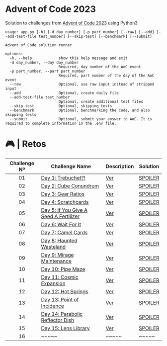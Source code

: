 # Advent of Code 2023

Solution to challenges from [Advent of Code 2023](https://adventofcode.com/2023/) using Python3

```
usage: app.py [-h] [-d day_number] [-p part_number] [--raw] [--add] [--add-test-file test_number] [--skip-test] [--benchmark] [--submit]

Advent of Code solution runner

options:
  -h, --help            show this help message and exit
  -d day_number, --day day_number
                        Required, day number of the AoC event
  -p part_number, --part part_number
                        Required, part number of the day of the AoC event
  --raw                 Optional, use raw input instead of stripped input
  --add                 Optional, create daily file
  --add-test-file test_number
                        Optional, create additional test files
  --skip-test           Optional, skipping tests
  --benchmark           Optional, benchmarking the code, and also skipping tests
  --submit              Optional, submit your answer to AoC. It is required to complete information in the .env file.
```

# 🎮 | Retos

| Challenge Nº | Challenge Name                                                                | Description                                                                                     | Solution                                                                                          |
| :----------: | ----------------------------------------------------------------------------- | ----------------------------------------------------------------------------------------------- | ------------------------------------------------------------------------------------------------- |
|      01      | [Day 1: Trebuchet?!](https://adventofcode.com/2023/day/1)                     | [Ver](https://github.com/FabianAlvaradoDonoso/adventofcode/tree/main/2023/data/day01/README.md) | [SPOILER](https://github.com/FabianAlvaradoDonoso/adventofcode/blob/main/2023/solutions/day01.py) |
|      02      | [Day 2: Cube Conundrum](https://adventofcode.com/2023/day/2)                  | [Ver](https://github.com/FabianAlvaradoDonoso/adventofcode/tree/main/2023/data/day02/README.md) | [SPOILER](https://github.com/FabianAlvaradoDonoso/adventofcode/blob/main/2023/solutions/day02.py) |
|      03      | [Day 3: Gear Ratios](https://adventofcode.com/2023/day/3)                     | [Ver](https://github.com/FabianAlvaradoDonoso/adventofcode/tree/main/2023/data/day03/README.md) | [SPOILER](https://github.com/FabianAlvaradoDonoso/adventofcode/blob/main/2023/solutions/day03.py) |
|      04      | [Day 4: Scratchcards](https://adventofcode.com/2023/day/4)                    | [Ver](https://github.com/FabianAlvaradoDonoso/adventofcode/tree/main/2023/data/day04/README.md) | [SPOILER](https://github.com/FabianAlvaradoDonoso/adventofcode/blob/main/2023/solutions/day04.py) |
|      05      | [Day 5: If You Give A Seed A Fertilizer](https://adventofcode.com/2023/day/5) | [Ver](https://github.com/FabianAlvaradoDonoso/adventofcode/tree/main/2023/data/day05/README.md) | [SPOILER](https://github.com/FabianAlvaradoDonoso/adventofcode/blob/main/2023/solutions/day05.py) |
|      06      | [Day 6: Wait For It](https://adventofcode.com/2023/day/6)                     | [Ver](https://github.com/FabianAlvaradoDonoso/adventofcode/tree/main/2023/data/day06/README.md) | [SPOILER](https://github.com/FabianAlvaradoDonoso/adventofcode/blob/main/2023/solutions/day06.py) |
|      07      | [Day 7: Camel Cards](https://adventofcode.com/2023/day/7)                     | [Ver](https://github.com/FabianAlvaradoDonoso/adventofcode/tree/main/2023/data/day07/README.md) | [SPOILER](https://github.com/FabianAlvaradoDonoso/adventofcode/blob/main/2023/solutions/day07.py) |
|      08      | [Day 8: Haunted Wasteland](https://adventofcode.com/2023/day/8)               | [Ver](https://github.com/FabianAlvaradoDonoso/adventofcode/tree/main/2023/data/day08/README.md) | [SPOILER](https://github.com/FabianAlvaradoDonoso/adventofcode/blob/main/2023/solutions/day08.py) |
|      09      | [Day 9: Mirage Maintenance](https://adventofcode.com/2023/day/9)              | [Ver](https://github.com/FabianAlvaradoDonoso/adventofcode/tree/main/2023/data/day09/README.md) | [SPOILER](https://github.com/FabianAlvaradoDonoso/adventofcode/blob/main/2023/solutions/day09.py) |
|      10      | [Day 10: Pipe Maze](https://adventofcode.com/2023/day/10)                     | [Ver](https://github.com/FabianAlvaradoDonoso/adventofcode/tree/main/2023/data/day10/README.md) | [SPOILER](https://github.com/FabianAlvaradoDonoso/adventofcode/blob/main/2023/solutions/day10.py) |
|      11      | [Day 11: Cosmic Expansion](https://adventofcode.com/2023/day/11)              | [Ver](https://github.com/FabianAlvaradoDonoso/adventofcode/tree/main/2023/data/day11/README.md) | [SPOILER](https://github.com/FabianAlvaradoDonoso/adventofcode/blob/main/2023/solutions/day11.py) |
|      12      | [Day 12: Hot Springs](https://adventofcode.com/2023/day/12)                   | [Ver](https://github.com/FabianAlvaradoDonoso/adventofcode/tree/main/2023/data/day12/README.md) | [SPOILER](https://github.com/FabianAlvaradoDonoso/adventofcode/blob/main/2023/solutions/day12.py) |
|      13      | [Day 13: Point of Incidence](https://adventofcode.com/2023/day/13)            | [Ver](https://github.com/FabianAlvaradoDonoso/adventofcode/tree/main/2023/data/day13/README.md) | [SPOILER](https://github.com/FabianAlvaradoDonoso/adventofcode/blob/main/2023/solutions/day13.py) |
|      14      | [Day 14: Parabolic Reflector Dish](https://adventofcode.com/2023/day/14)      | [Ver](https://github.com/FabianAlvaradoDonoso/adventofcode/tree/main/2023/data/day14/README.md) | [SPOILER](https://github.com/FabianAlvaradoDonoso/adventofcode/blob/main/2023/solutions/day14.py) |
|      15      | [Day 15: Lens Library](https://adventofcode.com/2023/day/15)                  | [Ver](https://github.com/FabianAlvaradoDonoso/adventofcode/tree/main/2023/data/day15/README.md) | [SPOILER](https://github.com/FabianAlvaradoDonoso/adventofcode/blob/main/2023/solutions/day15.py) |
|      16      | ~~~~~                                                                         | ~~~~~                                                                                           | ~~~~~                                                                                             |
